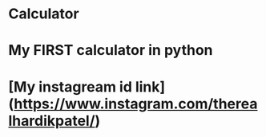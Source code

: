# Calculator
# My FIRST calculator in python 
# [My instagream id link] (https://www.instagram.com/therealhardikpatel/)
